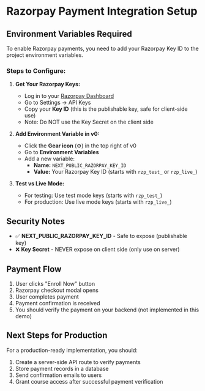 # Razorpay Payment Integration Setup

## Environment Variables Required

To enable Razorpay payments, you need to add your Razorpay Key ID to the project environment variables.

### Steps to Configure:

1. **Get Your Razorpay Keys:**
   - Log in to your [Razorpay Dashboard](https://dashboard.razorpay.com/)
   - Go to Settings → API Keys
   - Copy your **Key ID** (this is the publishable key, safe for client-side use)
   - Note: Do NOT use the Key Secret on the client side

2. **Add Environment Variable in v0:**
   - Click the **Gear icon** (⚙️) in the top right of v0
   - Go to **Environment Variables**
   - Add a new variable:
     - **Name:** `NEXT_PUBLIC_RAZORPAY_KEY_ID`
     - **Value:** Your Razorpay Key ID (starts with `rzp_test_` or `rzp_live_`)

3. **Test vs Live Mode:**
   - For testing: Use test mode keys (starts with `rzp_test_`)
   - For production: Use live mode keys (starts with `rzp_live_`)

## Security Notes

- ✅ **NEXT_PUBLIC_RAZORPAY_KEY_ID** - Safe to expose (publishable key)
- ❌ **Key Secret** - NEVER expose on client side (only use on server)

## Payment Flow

1. User clicks "Enroll Now" button
2. Razorpay checkout modal opens
3. User completes payment
4. Payment confirmation is received
5. You should verify the payment on your backend (not implemented in this demo)

## Next Steps for Production

For a production-ready implementation, you should:

1. Create a server-side API route to verify payments
2. Store payment records in a database
3. Send confirmation emails to users
4. Grant course access after successful payment verification
